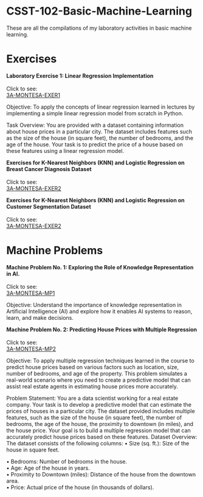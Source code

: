 # CSST-102-Basic-Machine-Learning

These are all the compilations of my laboratory activities in basic machine learning.

# Exercises

**Laboratory Exercise 1: Linear Regression Implementation**
<br/>
<br/>
Click to see: <br/>
[3A-MONTESA-EXER1](https://github.com/rozumary/CSST102-3A/tree/main/3A-MONTESA-EXER1)

Objective:
To apply the concepts of linear regression learned in lectures by implementing a simple linear regression
model from scratch in Python.

Task Overview:
You are provided with a dataset containing information about house prices in a particular city. The
dataset includes features such as the size of the house (in square feet), the number of bedrooms, and
the age of the house. Your task is to predict the price of a house based on these features using a linear
regression model.

**Exercises for K-Nearest Neighbors (KNN) and Logistic Regression on Breast Cancer Diagnosis Dataset**
<br/>
<br/>
Click to see: <br/>
[3A-MONTESA-EXER2](https://github.com/rozumary/CSST102-3A/tree/main/3A-MONTESA-EXER2)

**Exercises for K-Nearest Neighbors (KNN) and Logistic Regression on Customer Segmentation Dataset**
<br/>
<br/>
Click to see: <br/>
[3A-MONTESA-EXER2](https://github.com/rozumary/CSST102-3A/tree/main/3A-MONTESA-EXER2)


# Machine Problems

**Machine Problem No. 1: Exploring the Role of Knowledge Representation in AI.**
<br/>
<br/>
Click to see: <br/>
[3A-MONTESA-MP1](https://github.com/rozumary/CSST102-3A/tree/main/3A-MONTESA-MP1)

Objective: 
Understand the importance of knowledge representation in Artificial Intelligence (AI) and explore how it 
enables AI systems to reason, learn, and make decisions.

**Machine Problem No. 2: Predicting House Prices with Multiple Regression**
<br/>
<br/>
Click to see: <br/>
[3A-MONTESA-MP2](https://github.com/rozumary/CSST102-3A/tree/main/3A-MONTESA-MP2)


Objective: To apply multiple regression techniques learned in the course to predict house prices based on 
various factors such as location, size, number of bedrooms, and age of the property. This problem 
simulates a real-world scenario where you need to create a predictive model that can assist real estate 
agents in estimating house prices more accurately. 

Problem Statement: You are a data scientist working for a real estate company. Your task is to develop a 
predictive model that can estimate the prices of houses in a particular city. The dataset provided includes 
multiple features, such as the size of the house (in square feet), the number of bedrooms, the age of the 
house, the proximity to downtown (in miles), and the house price. Your goal is to build a multiple 
regression model that can accurately predict house prices based on these features. 
Dataset Overview: The dataset consists of the following columns: 
• Size (sq. ft.): Size of the house in square feet. 

• Bedrooms: Number of bedrooms in the house. <br/>
• Age: Age of the house in years. <br/>
• Proximity to Downtown (miles): Distance of the house from the downtown area. <br/>
• Price: Actual price of the house (in thousands of dollars). <br/>
<br/>






